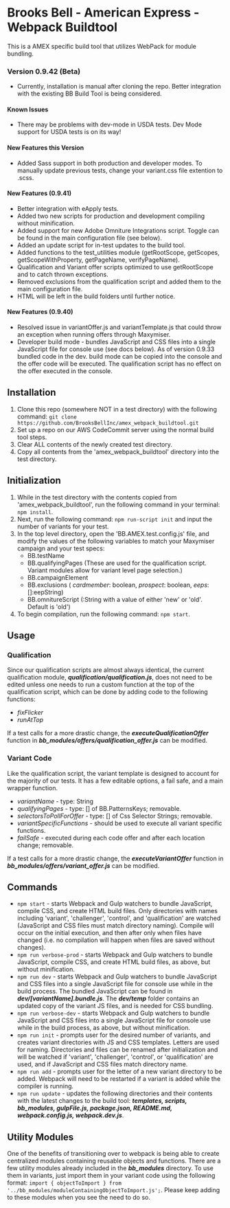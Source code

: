 # Brooks Bell - American Express - Webpack Buildtool
This is a AMEX specific build tool that utilizes WebPack for module bundling.

### Version 0.9.42 (Beta)
* Currently, installation is manual after cloning the repo. Better integration with the existing BB Build Tool is being considered.
#### Known Issues
* There may be problems with dev-mode in USDA tests. Dev Mode support for USDA tests is on its way!
#### New Features this Version
* Added Sass support in both production and developer modes. To manually update previous tests, change your variant.css file extention to .scss.
#### New Features (0.9.41)
* Better integration with eApply tests.
* Added two new scripts for production and development compiling without minification.
* Added support for new Adobe Omniture Integrations script. Toggle can be found in the main configuration file (see below).
* Added an update script for in-test updates to the build tool.
* Added functions to the test_utilities module (getRootScope, getScopes, getScopeWithProperty, getPageName, verifyPageName).
* Qualification and Variant offer scripts optimized to use getRootScope and to catch thrown exceptions.
* Removed exclusions from the qualification script and added them to the main configuration file.
* HTML will be left in the build folders until further notice.
#### New Features (0.9.40)
* Resolved issue in variantOffer.js and variantTemplate.js that could throw an exception when running offers through Maxymiser.
* Developer build mode - bundles JavaScript and CSS files into a single JavaScript file for console use (see docs below). As of version 0.9.33 bundled code in the dev. build mode can be copied into the console and the offer code will be executed. The qualification script has no effect on the offer executed in the console.

## Installation
1. Clone this repo (somewhere NOT in a test directory) with the following command: ``git clone https://github.com/BrooksBellInc/amex_webpack_buildtool.git``
2. Set up a repo on our AWS CodeCommit server using the normal build tool steps.
3. Clear ALL contents of the newly created test directory.
4. Copy all contents from the 'amex_webpack_buildtool' directory into the test directory.

## Initialization
1. While in the test directory with the contents copied from 'amex_webpack_buildtool', run the following command in your terminal: ``npm install``.
2. Next, run the following command: ``npm run-script init`` and input the number of variants for your test.
3. In the top level directory, open the 'BB.AMEX.test.config.js' file, and modify the values of the following variables to match your Maxymiser campaign and your test specs:
    * BB.testName
    * BB.qualifyingPages (These are used for the qualification script. Variant modules allow for variant level page selection.)
    * BB.campaignElement
    * BB.exclusions ( _cardmember_: boolean, _prospect_: boolean, _eeps_: []:eepString)
    * BB.omnitureScript (:String with a value of either 'new' or 'old'. Default is 'old')
4. To begin compilation, run the following command: ``npm start``.

## Usage
### Qualification
Since our qualification scripts are almost always identical, the current qualification module, **_qualification/qualification.js_**, does not need to be edited unless one needs to run a custom function at the top of the qualification script, which can be done by adding code to the following functions:
* _fixFlicker_
* _runAtTop_

If a test calls for a more drastic change, the **_executeQualificationOffer_** function in **_bb_modules/offers/qualification_offer.js_** can be modified.
### Variant Code
Like the qualification script, the variant template is designed to account for the majority of our tests. It has a few editable options, a fail safe, and a main wrapper function.
* _variantName_ - type: String
* _qualifyingPages_ - type: [] of BB.PatternsKeys; removable.
* _selectorsToPollForOffer_ - type: [] of Css Selector Strings; removable.
* _variantSpecificFunctions_ - should be used to execute all variant specific functions.
* _failSafe_ - executed during each code offer and after each location change; removable.

If a test calls for a more drastic change, the **_executeVariantOffer_** function in **_bb_modules/offers/variant_offer.js_** can be modified.


## Commands
* ``npm start`` - starts Webpack and Gulp watchers to bundle JavaScript, compile CSS, and create HTML build files. Only directories with names including 'variant', 'challenger', 'control', and 'qualification' are watched (JavaScript and CSS files must match directory naming). Compile will occur on the initial execution, and then after only when files have changed (i.e. no compilation will happen when files are saved without changes).
* ``npm run verbose-prod`` - starts Webpack and Gulp watchers to bundle JavaScript, compile CSS, and create HTML build files, as above, but without minification.
* ``npm run dev`` - starts Webpack and Gulp watchers to bundle JavaScript and CSS files into a single JavaScript file for console use while in the build process. The bundled JavaScript can be found in **_dev/[variantName].bundle.js_**. The **_dev/temp_** folder contains an updated copy of the variant JS files, and is needed for CSS bundling.
* ``npm run verbose-dev`` - starts Webpack and Gulp watchers to bundle JavaScript and CSS files into a single JavaScript file for console use while in the build process, as above, but without minification.
* ``npm run init`` - prompts user for the desired number of variants, and creates variant directories with JS and CSS templates. Letters are used for naming. Directories and files can be renamed after initialization and will be watched if 'variant', 'challenger', 'control', or 'qualification' are used, and if JavaScript and CSS files match directory name.
* ``npm run add`` - prompts user for the letter of a new variant directory to be added. Webpack will need to be restarted if a variant is added while the compiler is running.
* ``npm run update`` - updates the following directories and their contents with the latest changes to the build tool: **_templates, scripts, bb_modules, gulpFile.js, package.json, README.md, webpack.config.js, webpack.dev.js_**.

## Utility Modules
One of the benefits of transitioning over to webpack is being able to create centralized modules containing reusable objects and functions. There are a few utility modules already included in the **_bb_modules_** directory. To use them in variants, just import them in your variant code using the following format: ``import { objectToImport } from '../bb_modules/moduleContainingObjectToImport.js';``. Please keep adding to these modules when you see the need to do so.
